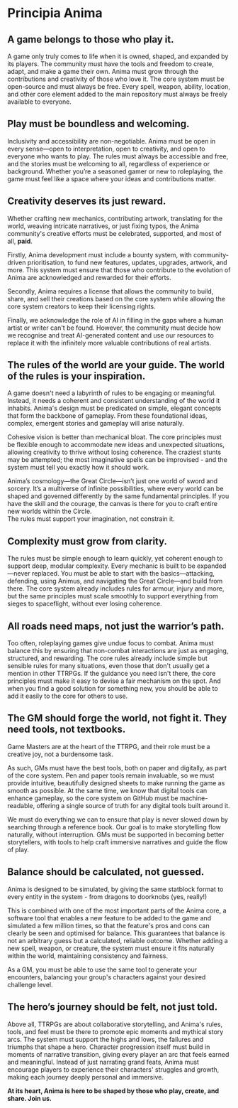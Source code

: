 # Principia Anima

## A game belongs to those who play it.

A game only truly comes to life when it is owned, shaped, and expanded by its players. The community must have the tools and freedom to create, adapt, and make a game their own. Anima must grow through the contributions and creativity of those who love it. The core system must be open-source and must always be free. Every spell, weapon, ability, location, and other core element added to the main repository must always be freely available to everyone.  
## Play must be boundless and welcoming.

Inclusivity and accessibility are non-negotiable. Anima must be open in every sense—open to interpretation, open to creativity, and open to everyone who wants to play. The rules must always be accessible and free, and the stories must be welcoming to all, regardless of experience or background. Whether you’re a seasoned gamer or new to roleplaying, the game must feel like a space where your ideas and contributions matter. 

## Creativity deserves its just reward.

Whether crafting new mechanics, contributing artwork, translating for the world, weaving intricate narratives, or just fixing typos, the Anima community's creative efforts must be celebrated, supported, and most of all, **paid**.  

Firstly, Anima development must include a bounty system, with community-driven prioritisation, to fund new features, updates, upgrades, artwork, and more. This system must ensure that those who contribute to the evolution of Anima are acknowledged and rewarded for their efforts.  

Secondly, Anima requires a license that allows the community to build, share, and sell their creations based on the core system while allowing the core system creators to keep their licensing rights.

Finally, we acknowledge the role of AI in filling in the gaps where a human artist or writer can't be found. However, the community must decide how we recognise and treat AI-generated content and use our resources to replace it with the infinitely more valuable contributions of real artists.  

## The rules of the world are your guide. The world of the rules is your inspiration.

A game doesn't need a labyrinth of rules to be engaging or meaningful. Instead, it needs a coherent and consistent understanding of the world it inhabits. Anima's design must be predicated on simple, elegant concepts that form the backbone of gameplay. From these foundational ideas, complex, emergent stories and gameplay will arise naturally. 

Cohesive vision is better than mechanical bloat. The core principles must be flexible enough to accommodate new ideas and unexpected situations, allowing creativity to thrive without losing coherence. The craziest stunts may be attempted; the most imaginative spells can be improvised - and the system must tell you exactly how it should work.  

Anima’s cosmology—the Great Circle—isn’t just one world of sword and sorcery. It’s a multiverse of infinite possibilities, where every world can be shaped and governed differently by the same fundamental principles. If you have the skill and the courage, the canvas is there for you to craft entire new worlds within the Circle.  
The rules must support your imagination, not constrain it.

## Complexity must grow from clarity.

The rules must be simple enough to learn quickly, yet coherent enough to support deep, modular complexity. Every mechanic is built to be expanded—never replaced.
You must be able to start with the basics—attacking, defending, using Animus, and navigating the Great Circle—and build from there. The core system already includes rules for armour, injury and more, but the same principles must scale smoothly to support everything from sieges to spaceflight, without ever losing coherence.

## All roads need maps, not just the warrior’s path.

Too often, roleplaying games give undue focus to combat. Anima must balance this by ensuring that non-combat interactions are just as engaging, structured, and rewarding. The core rules already include simple but sensible rules for many situations, even those that don't usually get a mention in other TTRPGs. If the guidance you need isn't there, the core principles must make it easy to devise a fair mechanism on the spot. And when you find a good solution for something new, you should be able to add it easily to the core for others to use.  

## The GM should forge the world, not fight it. They need tools, not textbooks.

Game Masters are at the heart of the TTRPG, and their role must be a creative joy, not a burdensome task.  

As such, GMs must have the best tools, both on paper and digitally, as part of the core system. Pen and paper tools remain invaluable, so we must provide intuitive, beautifully designed sheets to make running the game as smooth as possible. At the same time, we know that digital tools can enhance gameplay, so the core system on GitHub must be machine-readable, offering a single source of truth for any digital tools built around it.  

We must do everything we can to ensure that play is never slowed down by searching through a reference book. Our goal is to make storytelling flow naturally, without interruption. GMs must be supported in becoming better storytellers, with tools to help craft immersive narratives and guide the flow of play.  

## Balance should be calculated, not guessed.

Anima is designed to be simulated, by giving the same statblock format to every entity in the system - from dragons to doorknobs (yes, really!)  

This is combined with one of the most important parts of the Anima core, a software tool that enables a new feature to be added to the game and simulated a few million times, so that the feature's pros and cons can clearly be seen and optimised for balance. This guarantees that balance is not an arbitrary guess but a calculated, reliable outcome. Whether adding a new spell, weapon, or creature, the system must ensure it fits naturally within the world, maintaining consistency and fairness.  

As a GM, you must be able to use the same tool to generate your encounters, balancing your group's characters against your desired challenge level.  

## The hero’s journey should be felt, not just told.

Above all, TTRPGs are about collaborative storytelling, and Anima's rules, tools, and feel must be there to promote epic moments and mythical story arcs. The system must support the highs and lows, the failures and triumphs that shape a hero. Character progression itself must build in moments of narrative transition, giving every player an arc that feels earned and meaningful. Instead of just narrating grand feats, Anima must encourage players to experience their characters' struggles and growth, making each journey deeply personal and immersive.  

**At its heart, Anima is here to be shaped by those who play, create, and share. Join us.**
